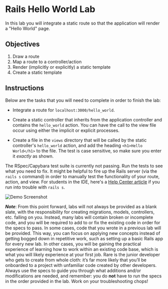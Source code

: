 # Rails Hello World Lab

In this lab you will integrate a static route so that the application will render a "Hello World" page.

## Objectives
1. Draw a route
2. Map a route to a controller/action
3. Render (implicitly or explicitly) a static template
4. Create a static template

## Instructions

Below are the tasks that you will need to complete in order to finish the lab:

* Integrate a route for `localhost:3000/hello_world`.

* Create a static controller that inherits from the application controller and contains the `hello_world` action. You can have the call to the view file occur using either the implicit or explicit processes.

* Create a file in the `views` directory that will be called by the static controller's `hello_world` action, and add the heading `<h1>Hello World</h1>` to the file. The test is case sensitive, so make sure you enter it _exactly_ as shown.

The RSpec/Capybara test suite is currently not passing. Run the tests to see what you need to fix. It might be helpful to fire up the Rails server (via the `rails s` command) in order to manually test the functionality of your route, action, and view. For students in the IDE, here's a [Help Center article](http://help.learn.co/the-learn-ide/common-ide-questions/accessing-localhost-in-the-learn-ide) if you run into trouble with `rails s`.

![Demo Screenshot](https://curriculum-content.s3.amazonaws.com/web-development/rails-hello-world/rails_hello_world_ss.png)

***Note***: From this point forward, labs will not always be provided as a blank slate, with the responsibility for creating migrations, models, controllers, etc. falling on you. Instead, many labs will contain broken or incomplete code, and you will be required to add to or fix the existing code in order for the specs to pass. In some cases, code that you wrote in a previous lab will be provided. This way, you can focus on applying new concepts instead of getting bogged down in repetitive work, such as setting up a basic Rails app for every new lab. In other cases, you will be gaining the practical experience of learning how to work within an existing code base, which is what you will likely experience at your first job. Rare is the junior developer who gets to create from whole cloth: it’s far more likely that you’ll be onboarded to a project with unfamiliar code created by other developers. Always use the specs to guide you through what additions and/or modifications are needed, and remember: you do **not** have to run the specs in the order provided in the lab. Work on your troubleshooting chops!
